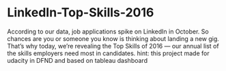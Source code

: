 # LinkedIn-Top-Skills-2016
According to our data, job applications spike on LinkedIn in October. So chances are you or someone you know is thinking about landing a new gig. That’s why today, we’re revealing the Top Skills of 2016 — our annual list of the skills employers need most in candidates.
hint: this project made for udacity in DFND and based on tableau dashboard
